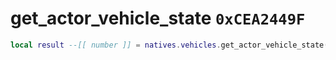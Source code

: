 # get_actor_vehicle_state `0xCEA2449F`

```lua
local result --[[ number ]] = natives.vehicles.get_actor_vehicle_state(_unk0 --[[ number ]], _unk1 --[[ number ]], _unk2 --[[ number ]])
```